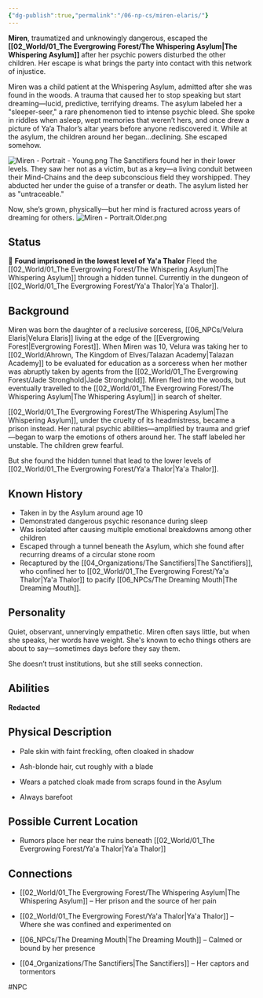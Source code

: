 ```yaml
---
{"dg-publish":true,"permalink":"/06-np-cs/miren-elaris/"}
---
```


**Miren**, traumatized and unknowingly dangerous, escaped the **[[02_World/01_The Evergrowing Forest/The Whispering Asylum\|The Whispering Asylum]]** after her psychic powers disturbed the other children. Her escape is what brings the party into contact with this network of injustice.

Miren was a child patient at the Whispering Asylum, admitted after she was found in the woods. A trauma that caused her to stop speaking but start dreaming—lucid, predictive, terrifying dreams. The asylum labeled her a "sleeper-seer," a rare phenomenon tied to intense psychic bleed. She spoke in riddles when asleep, wept memories that weren’t hers, and once drew a picture of Ya’a Thalor’s altar years before anyone rediscovered it. While at the asylum, the children around her began…declining. She escaped somehow.

![Miren - Portrait - Young.png](/img/user/Items/Non-Magical/Miren%20-%20Portrait%20-%20Young.png)
The Sanctifiers found her in their lower levels. They saw her not as a victim, but as a key—a living conduit between their Mind-Chains and the deep subconscious field they worshipped. They abducted her under the guise of a transfer or death. The asylum listed her as "untraceable."

Now, she’s grown, physically—but her mind is fractured across years of dreaming for others.
![Miren - Portrait.Older.png](/img/user/06_NPCs/Miren%20-%20Portrait.Older.png)


## Status

🧬 **Found imprisoned in the lowest level of Ya'a Thalor** 
Fleed the [[02_World/01_The Evergrowing Forest/The Whispering Asylum\|The Whispering Asylum]] through a hidden tunnel. Currently in the dungeon of [[02_World/01_The Evergrowing Forest/Ya'a Thalor\|Ya'a Thalor]].


## Background
Miren was born the daughter of a reclusive sorceress, [[06_NPCs/Velura Elaris\|Velura Elaris]] living at the edge of the [[Evergrowing Forest\|Evergrowing Forest]]. When Miren was 10, Velura was taking her to [[02_World/Ahrown, The Kingdom of Elves/Talazan Academy\|Talazan Academy]] to be evaluated for education as a sorceress when her mother was abruptly taken by agents from the [[02_World/01_The Evergrowing Forest/Jade Stronghold\|Jade Stronghold]]. Miren fled into the woods, but eventually travelled to the [[02_World/01_The Evergrowing Forest/The Whispering Asylum\|The Whispering Asylum]] in search of shelter.

[[02_World/01_The Evergrowing Forest/The Whispering Asylum\|The Whispering Asylum]], under the cruelty of its headmistress, became a prison instead. Her natural psychic abilities—amplified by trauma and grief—began to warp the emotions of others around her. The staff labeled her unstable. The children grew fearful.

But she found the hidden tunnel that lead to the lower levels of [[02_World/01_The Evergrowing Forest/Ya'a Thalor\|Ya'a Thalor]].

## Known History

- Taken in by the Asylum around age 10
- Demonstrated dangerous psychic resonance during sleep
- Was isolated after causing multiple emotional breakdowns among other children
- Escaped through a tunnel beneath the Asylum, which she found after recurring dreams of a circular stone room
- Recaptured by the [[04_Organizations/The Sanctifiers\|The Sanctifiers]], who confined her to [[02_World/01_The Evergrowing Forest/Ya'a Thalor\|Ya'a Thalor]] to pacify [[06_NPCs/The Dreaming Mouth\|The Dreaming Mouth]]. 

## Personality
Quiet, observant, unnervingly empathetic. Miren often says little, but when she speaks, her words have weight. She's known to echo things others are about to say—sometimes days before they say them.

She doesn’t trust institutions, but she still seeks connection.

## Abilities
**Redacted**


## Physical Description
- Pale skin with faint freckling, often cloaked in shadow
    
- Ash-blonde hair, cut roughly with a blade
    
- Wears a patched cloak made from scraps found in the Asylum
    
- Always barefoot

## Possible Current Location

- Rumors place her near the ruins beneath [[02_World/01_The Evergrowing Forest/Ya'a Thalor\|Ya'a Thalor]]

## Connections

- [[02_World/01_The Evergrowing Forest/The Whispering Asylum\|The Whispering Asylum]] – Her prison and the source of her pain
    
- [[02_World/01_The Evergrowing Forest/Ya'a Thalor\|Ya'a Thalor]] – Where she was confined and experimented on
    
- [[06_NPCs/The Dreaming Mouth\|The Dreaming Mouth]]  – Calmed or bound by her presence
    
- [[04_Organizations/The Sanctifiers\|The Sanctifiers]] – Her captors and tormentors


#NPC 